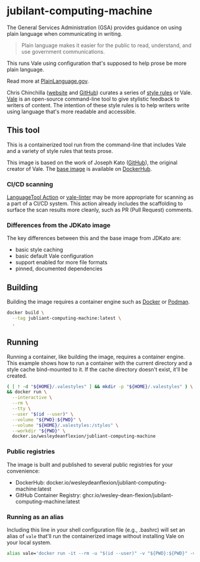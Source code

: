 # jubilant-computing-machine

The General Services Administration (GSA) provides guidance on using
plain language when communicating in writing.

> Plain language makes it easier for the public to read, understand,
> and use government communications.

This runs Vale using configuration that's supposed to help prose
be more plain language.

Read more at [PlainLanguage.gov](https://plainlanguage.gov).

Chris Chinchilla ([website](https://ChrisChinchilla.com/) and
[GitHub](https://github.com/ChrisChincilla))
curates a series of [style rules](https://github.com/testthedocs/PlainLanguage)
or Vale.  [Vale](https://vale.sh/) is an open-source command-line
tool to give stylistic feedback to writers of content.  The
intention of these style rules is to help writers write using
language that's more readable and accessible.

## This tool

This is a containerized tool run from the command-line that includes
Vale and a variety of style rules that tests prose.

This image is based on the work of Joseph Kato
([GitHub](https://github.com/jdkato)), the original creator of Vale.
The [base image](https://hub.docker.com/r/jdkato/vale) is available
on [DockerHub](https://hub.docker.com/).

### CI/CD scanning

[LanguageTool Action](https://github.com/marketplace/actions/run-languagetool-with-reviewdog)
 or [vale-linter](https://github.com/marketplace/actions/vale-linter)
may be more appropriate for scanning as a part of a CI/CD system.
This action already includes the scaffolding to surface the scan results
more cleanly, such as PR (Pull Request) comments.

### Differences from the JDKato image

The key differences between this and the base image from JDKato are:

- basic style caching
- basic default Vale configuration
- support enabled for more file formats
- pinned, documented dependencies

## Building

Building the image requires a container engine such as
[Docker](https://docker.com/) or [Podman](https://podman.io/).

```sh
docker build \
  --tag jubliant-computing-machine:latest \
  .
```

## Running

Running a container, like building the image, requires a container
engine.  This example shows how to run a container with the current
directory and a style cache bind-mounted to it.  If the cache directory
doesn't exist, it'll be created.

```sh
( [ ! -d "${HOME}/.valestyles" ] && mkdir -p "${HOME}/.valestyles" ) \
&& docker run \
  --interactive \
  --rm \
  --tty \
  --user "$(id --user)" \
  --volume "${PWD}:${PWD}" \
  --volume "${HOME}/.valestyles:/styles" \
  --workdir "${PWD}" \
  docker.io/wesleydeanflexion/jubliant-computing-machine
```

### Public registries

The image is built and published to several public registries for your convenience:

* DockerHub: docker.io/wesleydeanflexion/jubliant-computing-machine:latest
* GitHub Container Registry: ghcr.io/wesley-dean-flexion/jubilant-computing-machine:latest


### Running as an alias

Including this line in your shell configuration file (e.g., .bashrc)
will set an alias of `vale` that'll run the containerized image
without installing Vale on your local system.

```sh
alias vale='docker run -it --rm -u "$(id --user)" -v "${PWD}:${PWD}" -v "${HOME}/.valestyles:/styles" -w "${PWD}" docker.io/wesleydeanflexion/jubliant-computing-machine'
```
